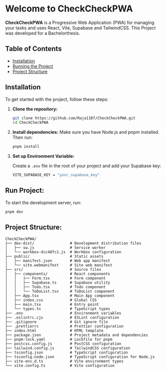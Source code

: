 # Welcome to CheckCheckPWA

**CheckCheckPWA** is a Progressive Web Application (PWA) for managing your tasks and uses React, Vite, Supabase and TailwindCSS. This Project was developed for a Bachelorthesis.

## Table of Contents

-   [Installation](#installation)
-   [Running the Project](#run-project)
-   [Project Structure](#project-structure)

## Installation

To get started with the project, follow these steps:

1. **Clone the repository:**

    ```sh
    git clone https://github.com/Raja1107/CheckCheckPWA.git
    cd CheckCheckPWA
    ```

2. **Install dependencies:**
   Make sure you have Node.js and pnpm installed. Then run:

    ```sh
    pnpm install
    ```

3. **Set up Environment Variable:**

    Create a `.env` file in the root of your project and add your Supabase key:

    ```sh
    VITE_SUPABASE_KEY = "your_supabase_key"
    ```

## Run Project:

To start the development server, run:

```sh
pnpm dev
```

## Project Structure:

```
CheckCheckPWA/
├── dev-dist/                # Development distribution files
│   ├── sw.js                # Service worker
│   └── workbox-dcc48fc1.js  # Workbox configuration
├── public/                  # Static assets
│   ├── manifest.json        # Web app manifest
│   └── site.webmanifest     # Site web manifest
├── src/                     # Source files
│   ├── components/          # React components
│   │   ├── Form.tsx         # Form component
│   │   ├── Supabase.ts      # Supabase utility
│   │   ├── Todo.tsx         # Todo component
│   │   └── ToDoList.tsx     # ToDoList component
│   ├── App.tsx              # Main App component
│   ├── index.css            # Global CSS
│   ├── main.tsx             # Entry point
│   └── types.ts             # TypeScript types
├── .env                     # Environment variables
├── .eslintrc.cjs            # ESLint configuration
├── .gitignore               # Git ignore file
├── .prettierrc              # Prettier configuration
├── index.html               # HTML template
├── package.json             # Project metadata and dependencies
├── pnpm-lock.yaml           # Lockfile for pnpm
├── postcss.config.js        # PostCSS configuration
├── tailwind.config.js       # TailwindCSS configuration
├── tsconfig.json            # TypeScript configuration
├── tsconfig.node.json       # TypeScript configuration for Node.js
├── vite-env.d.ts            # Vite environment types
└── vite.config.ts           # Vite configuration
```
